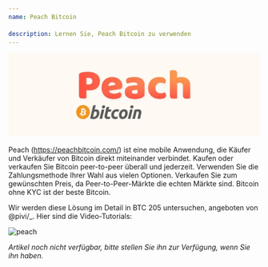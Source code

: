 ```yaml
---
name: Peach Bitcoin

description: Lernen Sie, Peach Bitcoin zu verwenden
---
```


![cover](assets/cover.webp)

Peach (https://peachbitcoin.com/) ist eine mobile Anwendung, die Käufer und Verkäufer von Bitcoin direkt miteinander verbindet. Kaufen oder verkaufen Sie Bitcoin peer-to-peer überall und jederzeit. Verwenden Sie die Zahlungsmethode Ihrer Wahl aus vielen Optionen. Verkaufen Sie zum gewünschten Preis, da Peer-to-Peer-Märkte die echten Märkte sind. Bitcoin ohne KYC ist der beste Bitcoin.

Wir werden diese Lösung im Detail in BTC 205 untersuchen, angeboten von @pivi/\_. Hier sind die Video-Tutorials:

![peach](https://youtu.be/ziwhv9KqVkM)

_Artikel noch nicht verfügbar, bitte stellen Sie ihn zur Verfügung, wenn Sie ihn haben._
